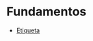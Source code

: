 # Fundamentos

- [Etiqueta <script>](#etiqueta-script)

## Etiqueta Script

```html
<body>
    <script>
        alert('Hello World');
    </script>
</body>
```
```
<script src="/path/to/script.js"> </script>
```
